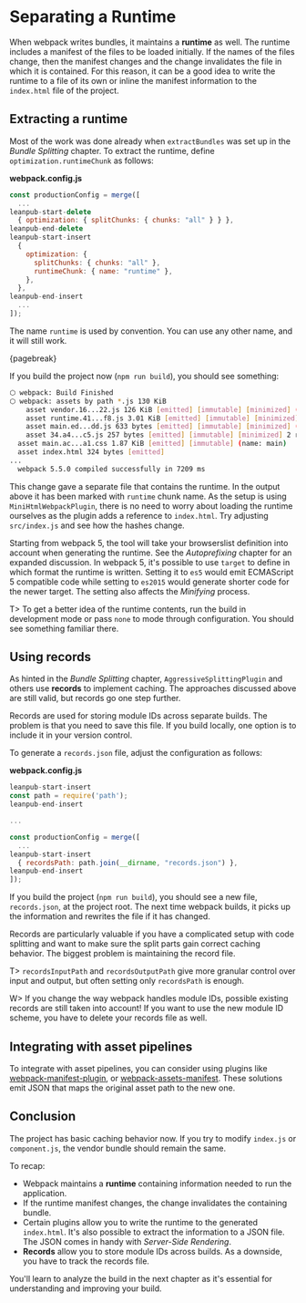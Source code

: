 # Separating a Runtime

When webpack writes bundles, it maintains a **runtime** as well. The runtime includes a manifest of the files to be loaded initially. If the names of the files change, then the manifest changes and the change invalidates the file in which it is contained. For this reason, it can be a good idea to write the runtime to a file of its own or inline the manifest information to the `index.html` file of the project.

## Extracting a runtime

Most of the work was done already when `extractBundles` was set up in the _Bundle Splitting_ chapter. To extract the runtime, define `optimization.runtimeChunk` as follows:

**webpack.config.js**

```javascript
const productionConfig = merge([
  ...
leanpub-start-delete
  { optimization: { splitChunks: { chunks: "all" } } },
leanpub-end-delete
leanpub-start-insert
  {
    optimization: {
      splitChunks: { chunks: "all" },
      runtimeChunk: { name: "runtime" },
    },
  },
leanpub-end-insert
  ...
]);
```

The name `runtime` is used by convention. You can use any other name, and it will still work.

{pagebreak}

If you build the project now (`npm run build`), you should see something:

```bash
⬡ webpack: Build Finished
⬡ webpack: assets by path *.js 130 KiB
    asset vendor.16...22.js 126 KiB [emitted] [immutable] [minimized] (name: vendor) (id hint: commons) 2 related assets
    asset runtime.41...f8.js 3.01 KiB [emitted] [immutable] [minimized] (name: runtime) 2 related assets
    asset main.ed...dd.js 633 bytes [emitted] [immutable] [minimized] (name: main) 2 related assets
    asset 34.a4...c5.js 257 bytes [emitted] [immutable] [minimized] 2 related assets
  asset main.ac...a1.css 1.87 KiB [emitted] [immutable] (name: main)
  asset index.html 324 bytes [emitted]
...
  webpack 5.5.0 compiled successfully in 7209 ms
```

This change gave a separate file that contains the runtime. In the output above it has been marked with `runtime` chunk name. As the setup is using `MiniHtmlWebpackPlugin`, there is no need to worry about loading the runtime ourselves as the plugin adds a reference to `index.html`. Try adjusting `src/index.js` and see how the hashes change.

Starting from webpack 5, the tool will take your browserslist definition into account when generating the runtime. See the _Autoprefixing_ chapter for an expanded discussion. In webpack 5, it's possible to use `target` to define in which format the runtime is written. Setting it to `es5` would emit ECMAScript 5 compatible code while setting to `es2015` would generate shorter code for the newer target. The setting also affects the _Minifying_ process.

T> To get a better idea of the runtime contents, run the build in development mode or pass `none` to mode through configuration. You should see something familiar there.

## Using records

As hinted in the _Bundle Splitting_ chapter, `AggressiveSplittingPlugin` and others use **records** to implement caching. The approaches discussed above are still valid, but records go one step further.

Records are used for storing module IDs across separate builds. The problem is that you need to save this file. If you build locally, one option is to include it in your version control.

To generate a `records.json` file, adjust the configuration as follows:

**webpack.config.js**

```javascript
leanpub-start-insert
const path = require('path');
leanpub-end-insert

...

const productionConfig = merge([
  ...
leanpub-start-insert
  { recordsPath: path.join(__dirname, "records.json") },
leanpub-end-insert
]);
```

If you build the project (`npm run build`), you should see a new file, `records.json`, at the project root. The next time webpack builds, it picks up the information and rewrites the file if it has changed.

Records are particularly valuable if you have a complicated setup with code splitting and want to make sure the split parts gain correct caching behavior. The biggest problem is maintaining the record file.

T> `recordsInputPath` and `recordsOutputPath` give more granular control over input and output, but often setting only `recordsPath` is enough.

W> If you change the way webpack handles module IDs, possible existing records are still taken into account! If you want to use the new module ID scheme, you have to delete your records file as well.

## Integrating with asset pipelines

To integrate with asset pipelines, you can consider using plugins like [webpack-manifest-plugin](https://www.npmjs.com/package/webpack-manifest-plugin), or [webpack-assets-manifest](https://www.npmjs.com/package/webpack-assets-manifest). These solutions emit JSON that maps the original asset path to the new one.

## Conclusion

The project has basic caching behavior now. If you try to modify `index.js` or `component.js`, the vendor bundle should remain the same.

To recap:

- Webpack maintains a **runtime** containing information needed to run the application.
- If the runtime manifest changes, the change invalidates the containing bundle.
- Certain plugins allow you to write the runtime to the generated `index.html`. It's also possible to extract the information to a JSON file. The JSON comes in handy with _Server-Side Rendering_.
- **Records** allow you to store module IDs across builds. As a downside, you have to track the records file.

You'll learn to analyze the build in the next chapter as it's essential for understanding and improving your build.
